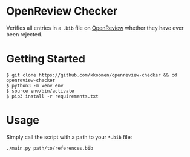 # OpenReview Checker

Verifies all entries in a `.bib` file on [OpenReview](https://openreview.net)
whether they have ever been rejected.

# Getting Started

```
$ git clone https://github.com/kkoomen/openreview-checker && cd openreview-checker
$ python3 -m venv env
$ source env/bin/activate
$ pip3 install -r requirements.txt
```

# Usage

Simply call the script with a path to your `*.bib` file:

```
./main.py path/to/references.bib
```
